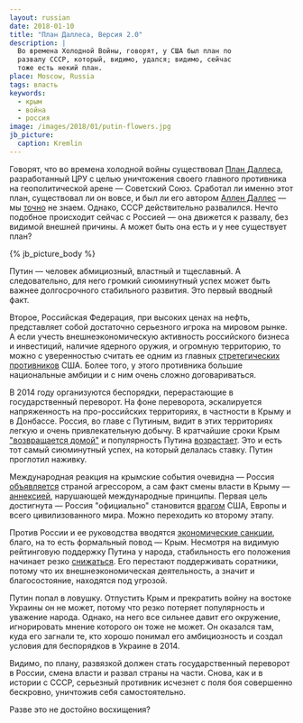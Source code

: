 ```yaml
---
layout: russian
date: 2018-01-10
title: "План Даллеса, Версия 2.0"
description: |
  Во времена Холодной Войны, говорят, у США был план по
  развалу СССР, который, видимо, удался; видимо, сейчас
  тоже есть некий план.
place: Moscow, Russia
tags: власть
keywords:
  - крым
  - война
  - россия
image: /images/2018/01/putin-flowers.jpg
jb_picture:
  caption: Kremlin
---
```


Говорят, что во времена холодной войны существовал
[План Даллеса](https://ru.wikipedia.org/wiki/%D0%9F%D0%BB%D0%B0%D0%BD_%D0%94%D0%B0%D0%BB%D0%BB%D0%B5%D1%81%D0%B0),
разработанный ЦРУ с целью уничтожения своего главного противника на геополитической
арене &mdash; Советский Союз. Сработал ли именно этот план, существовал ли он вовсе,
и был ли его автором [Аллен Даллес](https://ru.wikipedia.org/wiki/%D0%94%D0%B0%D0%BB%D0%BB%D0%B5%D1%81,_%D0%90%D0%BB%D0%BB%D0%B5%D0%BD)
&mdash; мы [точно](http://lurkmore.to/%D0%9F%D0%BB%D0%B0%D0%BD_%D0%94%D0%B0%D0%BB%D0%BB%D0%B5%D1%81%D0%B0)
не знаем. Однако, СССР действительно развалился.
Нечто подобное происходит сейчас с Россией &mdash; она движется к развалу,
без видимой внешней причины. А может быть она есть и у нее существует план?

<!--more-->

{% jb_picture_body %}

Путин &mdash; человек абмициозный, властный и тщеславный. А следовательно,
для него громкий сиюминутный успех может быть важнее долгосрочного стабильного
развития. Это первый вводный факт.

Второе, Российская Федерация, при высоких ценах на нефть, представляет собой
достаточно серьезного игрока на мировом рынке. А если учесть внешнеэкономическую
активность российского бизнеса и инвестиций, наличие ядерного оружия, и
огромную территорию, то можно с уверенностью считать ее одним из главных
[стретегических противников](https://russian.rt.com/world/article/386693-pro-ssha-rossiya-severnaya-koreya)
США. Более того, у этого противника большие
национальные амбиции и с ним очень сложно договариваться.

В 2014 году организуются беспорядки, перерастающие в государственный переворот.
На фоне переворота, эскалируется напряженность на про-российских территориях,
в частности в Крыму и в Донбассе. Россия, во главе с Путиным, видит в этих
территориях легкую и очень привлекательную добычу. В кратчайшие сроки Крым
["возвращается домой"](https://vz.ru/news/2017/3/18/862448.html)
и популярность Путина
[возрастает](http://www.bbc.com/russian/russia/2014/06/140626_putin_rating_crimea).
Это и есть тот самый сиюминутный успех, на который делалась ставку. Путин проглотил наживку.

Международная реакция на крымские события очевидна &mdash; Россия
[объявляется](https://www.kommersant.ru/doc/2754590)
страной агрессором, а сам факт смены власти в Крыму &mdash;
[аннексией](https://www.segodnya.ua/politics/evropa-ne-pozvolit-priznat-anneksiyu-kryma-mid-germanii-1045323.html),
нарушающей международные принципы. Первая цель достигнута &mdash;
Россия "официально" становится
[врагом](http://www.bbc.com/russian/features-40783386)
США, Европы и всего цивилизованного мира.
Можно переходить ко второму этапу.

Против России и ее руководства вводятся
[экономические санкции](https://ru.wikipedia.org/wiki/%D0%A1%D0%B0%D0%BD%D0%BA%D1%86%D0%B8%D0%B8_%D0%B2_%D1%81%D0%B2%D1%8F%D0%B7%D0%B8_%D1%81_%D1%83%D0%BA%D1%80%D0%B0%D0%B8%D0%BD%D1%81%D0%BA%D0%B8%D0%BC%D0%B8_%D1%81%D0%BE%D0%B1%D1%8B%D1%82%D0%B8%D1%8F%D0%BC%D0%B8_2014_%D0%B3%D0%BE%D0%B4%D0%B0),
благо, на то есть формальный повод &mdash; Крым. Несмотря на видимую рейтинговую поддержку
Путина у народа, стабильность его положения начинает резко
[снижаться](http://gordonua.com/news/crimea/u-putina-i-ego-okruzheniya-okonchatelno-oformilos-ponimanie-chto-krym-pridetsya-otdavat-borovoy-175254.html).
Его перестают поддерживать соратники, потому что их внешнеэкономическая
деятельность, а значит и благосостояние, находятся под угрозой.

Путин попал в ловушку. Отпустить Крым и прекратить войну на востоке Украины
он не может, потому что резко потеряет популярность и уважение народа. Однако,
на него все сильнее давит его окружение, игнорировать мнение которого он
тоже не может. Он оказался там, куда его загнали те, кто хорошо понимал
его амбициозность и создал условия для беспорядков в Украине в 2014.

Видимо, по плану, развязкой должен стать государственный переворот в России,
смена власти и развал страны на части. Снова, как и в истории с СССР, серьезный
противник исчезнет с поля боя совершенно бескровно, уничтожив себя самостоятельно.

Разве это не достойно восхищения?
